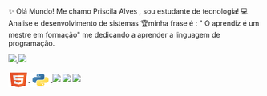 ✨ Olá Mundo! Me chamo Priscila Alves , sou estudante de tecnologia!
💻Analise e desenvolvimento de sistemas
🏆minha frase é : "  O aprendiz é um mestre em formação"
me dedicando a aprender  a linguagem de programação.
<div>
<a href="https://beacons.page/PriscilaAlves22">
<img height="180em" src="https://github-readme-stats.vercel.app/api? 
username=PriscilaAlves22&show_icons=true&theme=gruvbox&include_all_commits=true&ecount_private=true"/>
  <img height="180em" src="https://github-readme-stats.vercel.app/apis/top-langs/?
username=PriscilaAlves22&layout=compact&langs_count=7&theme=gruvbox"/>
</div>
  <div style="display: inline_block"><br>
    <img align="center" alt="ml5-HTML" height="30" width="40" src="https://raw.githubusercontent.com/devicons/devicon/master/icons/html5/html5-original.svg">
  <img align="center" alt="Rafa-Python" height="30" width="40" src="https://raw.githubusercontent.com/devicons/devicon/master/icons/python/python-original.svg">
  <a href="https://www.linkedin.com/in/priscila-costa-337b5120a/ " target="_blank"><img src="https://img.shields.io/badge/-LinkedIn-%230077B5?style=for-the-badge&logo=linkedin&logoColor=white" target="_blank"></a> 
    <a href = "priscilacostaalves288@gmail.com"><img src="https://img.shields.io/badge/-Gmail-%23333?style=for-the-badge&logo=gmail&logoColor=white" target="_blank"></a>
      <a href="https://instagram.com/pri_e_mika" target="_blank"><img src="https://img.shields.io/badge/-Instagram-%23E4405F?style=for-the-badge&logo=instagram&logoColor=white" target="_blank"></a>
